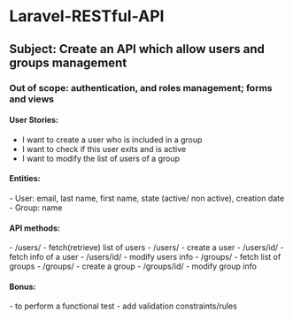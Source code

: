 # Laravel-RESTful-API
<h2> Subject: Create an API which allow users and groups management </h2>
<h3> Out of scope: authentication, and roles management; forms and views </h3>

<h4> User Stories: </h4>
<ul>
    <li> I want to create a user who is included in a group</li>
    <li> I want to check if this user exits and is active </li>
    <li> I want to modify the list of users of a group </li>
</ul>

<h4>Entities:</h4>
- User: email, last name, first name, state (active/ non active), creation date
- Group: name

<h4>API methods:</h4>
- /users/ - fetch(retrieve) list of users
- /users/ - create a user
- /users/id/ - fetch info of a user
- /users/id/ - modify users info
- /groups/ - fetch list of groups
- /groups/ - create a group
- /groups/id/ - modify group info
 
<h4>Bonus:</h4>
- to perform a functional test
- add validation constraints/rules


